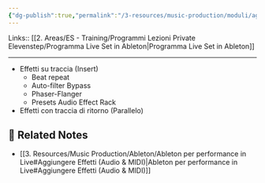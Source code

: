 ```yaml
---
{"dg-publish":true,"permalink":"/3-resources/music-production/moduli/aggiungere-effetti-audio-and-midi-modulo/"}
---
```


Links:: [[2. Areas/ES - Training/Programmi Lezioni Private Elevenstep/Programma Live Set in Ableton\|Programma Live Set in Ableton]]

---
- Effetti su traccia (Insert)
	- Beat repeat
	- Auto-filter Bypass
	- Phaser-Flanger
	- Presets Audio Effect Rack
- Effetti con traccia di ritorno (Parallelo)



## 🔗 Related Notes

- [[3. Resources/Music Production/Ableton/Ableton per performance in Live#Aggiungere Effetti (Audio & MIDI)\|Ableton per performance in Live#Aggiungere Effetti (Audio & MIDI)]]

